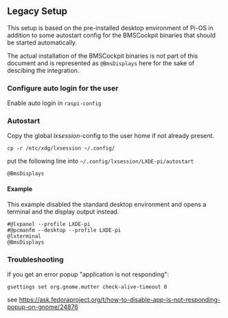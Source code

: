 ## Legacy Setup

This setup is based on the pre-installed desktop environment of Pi-OS in addition to some autostart config for the BMSCockpit binaries that should be started automatically.

The actual installation of the BMSCockpit binaries is not part of this document and is represented
as `@BmsDisplays` here for the sake of descibing the integration. 

### Configure auto login for the user

Enable auto login in `raspi-config`

### Autostart

Copy the global _lxsession_-config to the user home if not already present.

    cp -r /etc/xdg/lxsession ~/.config/

put the following line into `~/.config/lxsession/LXDE-pi/autostart`

    @BmsDisplays

#### Example

This example disabled the standard desktop environment and opens a terminal and the display output instead.

    #@lxpanel --profile LXDE-pi
    #@pcmanfm --desktop --profile LXDE-pi
    @lxterminal
    @BmsDisplays

### Troubleshooting

if you get an error popup "application is not responding":

    gsettings set org.gnome.mutter check-alive-timeout 0

see https://ask.fedoraproject.org/t/how-to-disable-app-is-not-responding-popup-on-gnome/24876
